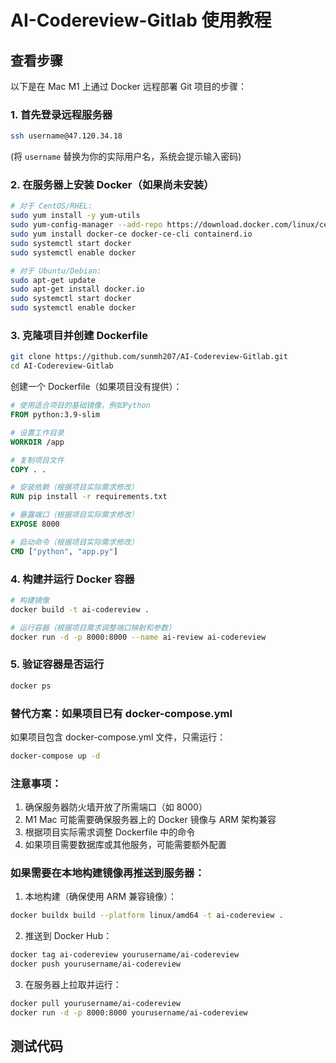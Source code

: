 # AI-Codereview-Gitlab 使用教程

## 查看步骤

以下是在 Mac M1 上通过 Docker 远程部署 Git 项目的步骤：

### 1. 首先登录远程服务器

```bash
ssh username@47.120.34.18
```

(将 `username` 替换为你的实际用户名，系统会提示输入密码)

### 2. 在服务器上安装 Docker（如果尚未安装）

```bash
# 对于 CentOS/RHEL:
sudo yum install -y yum-utils
sudo yum-config-manager --add-repo https://download.docker.com/linux/centos/docker-ce.repo
sudo yum install docker-ce docker-ce-cli containerd.io
sudo systemctl start docker
sudo systemctl enable docker

# 对于 Ubuntu/Debian:
sudo apt-get update
sudo apt-get install docker.io
sudo systemctl start docker
sudo systemctl enable docker
```

### 3. 克隆项目并创建 Dockerfile

```bash
git clone https://github.com/sunmh207/AI-Codereview-Gitlab.git
cd AI-Codereview-Gitlab
```

创建一个 Dockerfile（如果项目没有提供）：

```dockerfile
# 使用适合项目的基础镜像，例如Python
FROM python:3.9-slim

# 设置工作目录
WORKDIR /app

# 复制项目文件
COPY . .

# 安装依赖（根据项目实际需求修改）
RUN pip install -r requirements.txt

# 暴露端口（根据项目实际需求修改）
EXPOSE 8000

# 启动命令（根据项目实际需求修改）
CMD ["python", "app.py"]
```

### 4. 构建并运行 Docker 容器

```bash
# 构建镜像
docker build -t ai-codereview .

# 运行容器（根据项目需求调整端口映射和参数）
docker run -d -p 8000:8000 --name ai-review ai-codereview
```

### 5. 验证容器是否运行

```bash
docker ps
```

### 替代方案：如果项目已有 docker-compose.yml

如果项目包含 docker-compose.yml 文件，只需运行：

```bash
docker-compose up -d
```

### 注意事项：

1. 确保服务器防火墙开放了所需端口（如 8000）
2. M1 Mac 可能需要确保服务器上的 Docker 镜像与 ARM 架构兼容
3. 根据项目实际需求调整 Dockerfile 中的命令
4. 如果项目需要数据库或其他服务，可能需要额外配置

### 如果需要在本地构建镜像再推送到服务器：

1. 本地构建（确保使用 ARM 兼容镜像）：

```bash
docker buildx build --platform linux/amd64 -t ai-codereview .
```

2. 推送到 Docker Hub：

```bash
docker tag ai-codereview yourusername/ai-codereview
docker push yourusername/ai-codereview
```

3. 在服务器上拉取并运行：

```bash
docker pull yourusername/ai-codereview
docker run -d -p 8000:8000 yourusername/ai-codereview
```

## 测试代码
